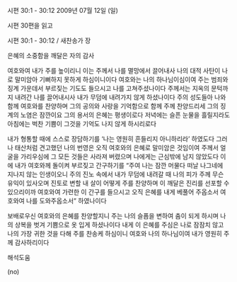 시편 30:1 - 30:12 
2009년 07월 12일 (일)

시편 30편을 읽고



시편 30:1 - 30:12 / 새찬송가  장


은혜의 소중함을 깨달은 자의 감사

여호와여 내가 주를 높이리니 이는 주께서 나를 멸망에서 끌어내사 
나의 대적 사탄이 나로 말미암아 기뻐하지 못하게 하심이니이다
여호와는 나의 하나님이심이여 
주는 범죄와 징계 가운데서 부르짖는 기도도 들으시고 나를 고쳐주셨나이다
주께서는 지옥의 문턱까지 내려간 나를 끌어내시사 
내가 무덤에 내려가지 않게 하셨나이다 
주의 성도들아 나와 함께 여호와를 찬양하며 
그의 공의와 사랑을 기억함으로 함께 주께 찬양드리세 
그의 징계의 노염은 잠깐이요 그의 용서의 은혜는 평생이로다 
저녁에는 슬픈 눈물을 흘릴지라도 
아침에는 벅찬 기쁨이 그것을 기억도 나지 않게 하시리로다

내가 형통할 때에 스스로 장담하기를 ‘나는 영원히 흔들리지 아니하리라’ 하였도다 
그러나 태산처럼 견고했던 나의 번영은 오직 여호와의 은혜로 말미암은 것임이여 
주께서 얼굴을 가리우심에 그 모든 것들은 사라져 버렸으며 
나에게는 근심밖에 남지 않았도다
이에 내가 여호와께 돌이켜 부르짖고 간구하기를 
“주여 나는 잠깐 머물다 떠날 나그네에 지나지 않는 인생이오니 
주의 진노 속에서 내가 무덤에 내려갈 때 나의 피가 주께 무슨 유익이 있사오며
진토로 변할 내 살이 어떻게 주를 찬양하며 이 깨달은 진리를 선포할 수 있으리이까
여호와여 가련한 이 간구를 들으시고 오직 은혜를 내게 베풀어 주옵소서 
여호와여 나를 도와주옵소서” 하였나이다 

보배로우신 여호와의 은혜를 찬양할지니
주는 나의 슬픔을 변하여 춤이 되게 하시며 
나의 상복을 벗겨 기쁨으로 옷 입게 하셨나이다
내게 이 은혜를 주심은 나로 잠잠치 않고 
나의 가장 귀한 것을 다해 주를 찬송케 하심이니 
여호와 나의 하나님이여 내가 영원히 주께 감사하리이다

해석도움





(no)